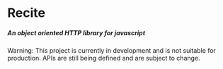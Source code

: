 # Recite
##### An object oriented HTTP library for javascript

Warning: This project is currently in development and is not suitable for production. APIs are still being defined and are subject to change.